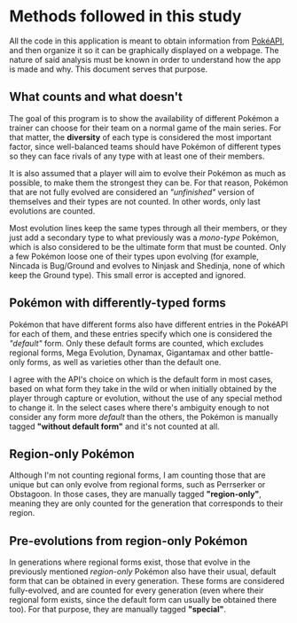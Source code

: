# Methods followed in this study

All the code in this application is meant to obtain information from [PokéAPI](https://pokeapi.co/), and then organize it so it can be graphically displayed on a webpage. The nature of said analysis must be known in order to understand how the app is made and why. This document serves that purpose.

## What counts and what doesn't

The goal of this program is to show the availability of different Pokémon a trainer can choose for their team on a normal game of the main series. For that matter, the **diversity** of each type is considered the most important factor, since well-balanced teams should have Pokémon of different types so they can face rivals of any type with at least one of their members.

It is also assumed that a player will aim to evolve their Pokémon as much as possible, to make them the strongest they can be. For that reason, Pokémon that are not fully evolved are considered an *"unfinished"* version of themselves and their types are not counted. In other words, only last evolutions are counted.

Most evolution lines keep the same types through all their members, or they just add a secondary type to what previously was a *mono-type* Pokémon, which is also considered to be the ultimate form that must be counted. Only a few Pokémon loose one of their types upon evolving (for example, Nincada is Bug/Ground and evolves to Ninjask and Shedinja, none of which keep the Ground type). This small error is accepted and ignored.

## Pokémon with differently-typed forms

Pokémon that have different forms also have different entries in the PokéAPI for each of them, and these entries specify which one is considered the *"default"* form. Only these default forms are counted, which excludes regional forms, Mega Evolution, Dynamax, Gigantamax and other battle-only forms, as well as varieties other than the default one.

I agree with the API's choice on which is the default form in most cases, based on what form they take in the wild or when initially obtained by the player through capture or evolution, without the use of any special method to change it. In the select cases where there's ambiguity enough to not consider any form more *default* than the others, the Pokémon is manually tagged **"without default form"** and it's not counted at all.

## Region-only Pokémon

Although I'm not counting regional forms, I am counting those that are unique but can only evolve from regional forms, such as Perrserker or Obstagoon. In those cases, they are manually tagged **"region-only"**, meaning they are only counted for the generation that corresponds to their region.

## Pre-evolutions from region-only Pokémon

In generations where regional forms exist, those that evolve in the previously mentioned *region-only* Pokémon also have their usual, default form that can be obtained in every generation. These forms are considered fully-evolved, and are counted for every generation (even where their regional form exists, since the default form can usually be obtained there too). For that purpose, they are manually tagged **"special"**.
